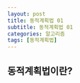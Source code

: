```yaml
---
layout: post
title: 동적계획법 01
subtitle: 동적계획법 01
categories: 알고리즘
tags: [동적계획법]
---
```


## 동적계획법이란?

